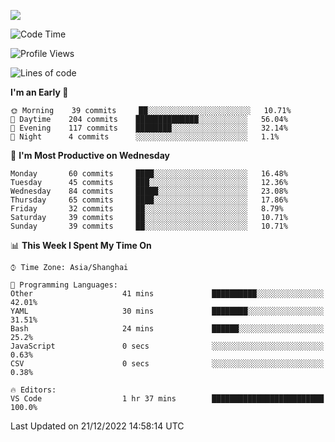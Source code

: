 ![](https://github-readme-stats.vercel.app/api?username=wufeng15226&show_icons=true&count_private=true)
<!-- <div align="center"> <img src="https://stats.justsong.cn/api/leetcode?id=wufeng15226&cn=true"> </div>-->

<!--START_SECTION:waka-->
![Code Time](http://img.shields.io/badge/Code%20Time-1%20hr%2037%20mins-blue)

![Profile Views](http://img.shields.io/badge/Profile%20Views-63-blue)

![Lines of code](https://img.shields.io/badge/From%20Hello%20World%20I%27ve%20Written-207%20Thousand%20lines%20of%20code-blue)

**I'm an Early 🐤** 

```text
🌞 Morning    39 commits     ██░░░░░░░░░░░░░░░░░░░░░░░   10.71% 
🌆 Daytime    204 commits    ██████████████░░░░░░░░░░░   56.04% 
🌃 Evening    117 commits    ████████░░░░░░░░░░░░░░░░░   32.14% 
🌙 Night      4 commits      ░░░░░░░░░░░░░░░░░░░░░░░░░   1.1%

```
📅 **I'm Most Productive on Wednesday** 

```text
Monday       60 commits     ████░░░░░░░░░░░░░░░░░░░░░   16.48% 
Tuesday      45 commits     ███░░░░░░░░░░░░░░░░░░░░░░   12.36% 
Wednesday    84 commits     █████░░░░░░░░░░░░░░░░░░░░   23.08% 
Thursday     65 commits     ████░░░░░░░░░░░░░░░░░░░░░   17.86% 
Friday       32 commits     ██░░░░░░░░░░░░░░░░░░░░░░░   8.79% 
Saturday     39 commits     ██░░░░░░░░░░░░░░░░░░░░░░░   10.71% 
Sunday       39 commits     ██░░░░░░░░░░░░░░░░░░░░░░░   10.71%

```


📊 **This Week I Spent My Time On** 

```text
⌚︎ Time Zone: Asia/Shanghai

💬 Programming Languages: 
Other                    41 mins             ██████████░░░░░░░░░░░░░░░   42.01% 
YAML                     30 mins             ████████░░░░░░░░░░░░░░░░░   31.51% 
Bash                     24 mins             ██████░░░░░░░░░░░░░░░░░░░   25.2% 
JavaScript               0 secs              ░░░░░░░░░░░░░░░░░░░░░░░░░   0.63% 
CSV                      0 secs              ░░░░░░░░░░░░░░░░░░░░░░░░░   0.38%

🔥 Editors: 
VS Code                  1 hr 37 mins        █████████████████████████   100.0%

```


 Last Updated on 21/12/2022 14:58:14 UTC
<!--END_SECTION:waka-->
